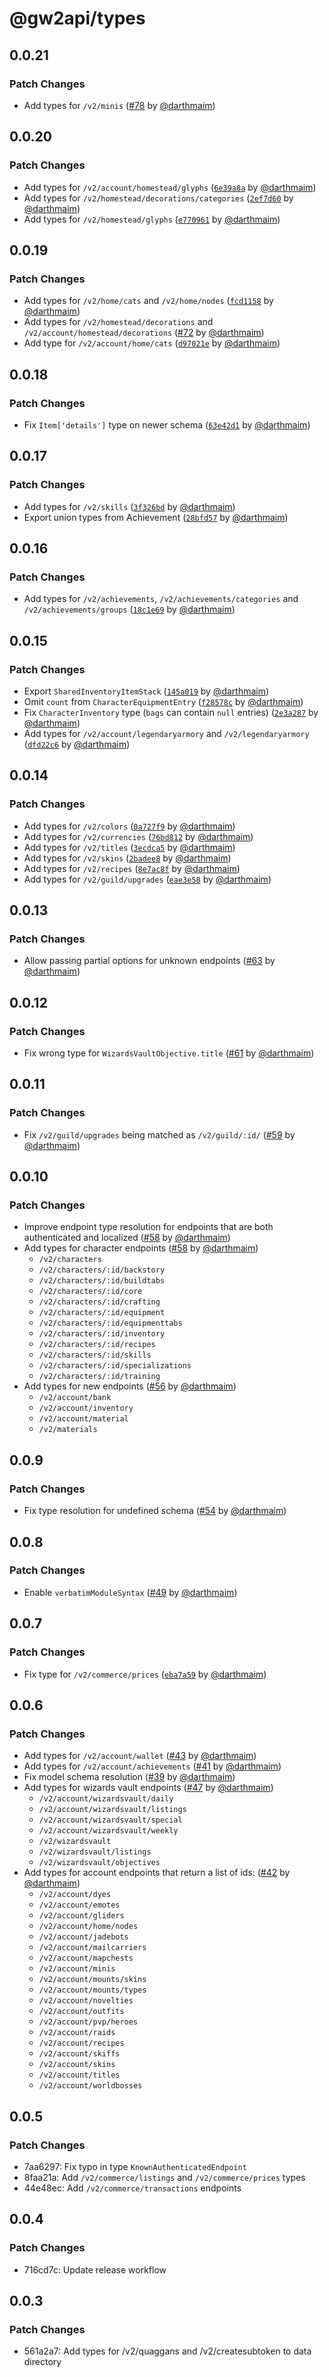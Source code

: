 # @gw2api/types

## 0.0.21

### Patch Changes

- Add types for `/v2/minis` ([#78](https://github.com/GW2Treasures/gw2api-ts/pull/78) by [@darthmaim](https://github.com/darthmaim))

## 0.0.20

### Patch Changes

- Add types for `/v2/account/homestead/glyphs` ([`6e39a8a`](https://github.com/GW2Treasures/gw2api-ts/commit/6e39a8a224038606a15eeb4171f9c0d817fc28fc) by [@darthmaim](https://github.com/darthmaim))
- Add types for `/v2/homestead/decorations/categories` ([`2ef7d60`](https://github.com/GW2Treasures/gw2api-ts/commit/2ef7d60c292d2e34d08543232948d02845edecf1) by [@darthmaim](https://github.com/darthmaim))
- Add types for `/v2/homestead/glyphs` ([`e770961`](https://github.com/GW2Treasures/gw2api-ts/commit/e770961b0ff3c48f96364231fc930eb018b19fb3) by [@darthmaim](https://github.com/darthmaim))

## 0.0.19

### Patch Changes

- Add types for `/v2/home/cats` and `/v2/home/nodes` ([`fcd1158`](https://github.com/GW2Treasures/gw2api-ts/commit/fcd11589d076841490da7377028da68d001a3adc) by [@darthmaim](https://github.com/darthmaim))
- Add types for `/v2/homestead/decorations` and `/v2/account/homestead/decorations` ([#72](https://github.com/GW2Treasures/gw2api-ts/pull/72) by [@darthmaim](https://github.com/darthmaim))
- Add type for `/v2/account/home/cats` ([`d97021e`](https://github.com/GW2Treasures/gw2api-ts/commit/d97021e2f34639b41754d4b425f96ee15ae4aebe) by [@darthmaim](https://github.com/darthmaim))

## 0.0.18

### Patch Changes

- Fix `Item['details']` type on newer schema ([`63e42d1`](https://github.com/GW2Treasures/gw2api-ts/commit/63e42d1244461ed128e333ebc9828876bca49f85) by [@darthmaim](https://github.com/darthmaim))

## 0.0.17

### Patch Changes

- Add types for `/v2/skills` ([`3f326bd`](https://github.com/GW2Treasures/gw2api-ts/commit/3f326bd5ef3f103e6fb9ea9d6ec4c1cb25265c4c) by [@darthmaim](https://github.com/darthmaim))
- Export union types from Achievement ([`28bfd57`](https://github.com/GW2Treasures/gw2api-ts/commit/28bfd575f3b6dd16cead9ef2c1f622ce5ccb1359) by [@darthmaim](https://github.com/darthmaim))

## 0.0.16

### Patch Changes

- Add types for `/v2/achievements`, `/v2/achievements/categories` and `/v2/achievements/groups` ([`18c1e69`](https://github.com/GW2Treasures/gw2api-ts/commit/18c1e6916e31132cd072aa94a2475d5700cc6643) by [@darthmaim](https://github.com/darthmaim))

## 0.0.15

### Patch Changes

- Export `SharedInventoryItemStack` ([`145a019`](https://github.com/GW2Treasures/gw2api-ts/commit/145a019081616807dcb2a8efeed07f540202f13c) by [@darthmaim](https://github.com/darthmaim))
- Omit `count` from `CharacterEquipmentEntry` ([`f28578c`](https://github.com/GW2Treasures/gw2api-ts/commit/f28578c120a4eade6a4d0b65ad9712ce0461cea4) by [@darthmaim](https://github.com/darthmaim))
- Fix `CharacterInventory` type (`bags` can contain `null` entries) ([`2e3a287`](https://github.com/GW2Treasures/gw2api-ts/commit/2e3a2872b76dbf991b59bae847dc62df996558ce) by [@darthmaim](https://github.com/darthmaim))
- Add types for `/v2/account/legendaryarmory` and `/v2/legendaryarmory` ([`dfd22c6`](https://github.com/GW2Treasures/gw2api-ts/commit/dfd22c6f3ca74646dbef230660acc9b952e4cddb) by [@darthmaim](https://github.com/darthmaim))

## 0.0.14

### Patch Changes

- Add types for `/v2/colors` ([`0a727f9`](https://github.com/GW2Treasures/gw2api-ts/commit/0a727f9a7371ee2bb9175dd0f253b21e6f388d15) by [@darthmaim](https://github.com/darthmaim))
- Add types for `/v2/currencies` ([`76bd812`](https://github.com/GW2Treasures/gw2api-ts/commit/76bd812d9a2e8a26d12c4baa0c1afbe7ad193391) by [@darthmaim](https://github.com/darthmaim))
- Add types for `/v2/titles` ([`3ecdca5`](https://github.com/GW2Treasures/gw2api-ts/commit/3ecdca5e923dbf4f4fb0863229e12ef27e101661) by [@darthmaim](https://github.com/darthmaim))
- Add types for `/v2/skins` ([`2badee8`](https://github.com/GW2Treasures/gw2api-ts/commit/2badee806b4b3c952e0da84ecedccccdeff1d5c5) by [@darthmaim](https://github.com/darthmaim))
- Add types for `/v2/recipes` ([`8e7ac8f`](https://github.com/GW2Treasures/gw2api-ts/commit/8e7ac8f2cb4c42dcc64e2aa53a115d48c1c8dea0) by [@darthmaim](https://github.com/darthmaim))
- Add types for `/v2/guild/upgrades` ([`eae3e58`](https://github.com/GW2Treasures/gw2api-ts/commit/eae3e58c9c6fb76003f8f6bbf1fd4442b77a5956) by [@darthmaim](https://github.com/darthmaim))

## 0.0.13

### Patch Changes

- Allow passing partial options for unknown endpoints ([#63](https://github.com/GW2Treasures/gw2api-ts/pull/63) by [@darthmaim](https://github.com/darthmaim))

## 0.0.12

### Patch Changes

- Fix wrong type for `WizardsVaultObjective.title` ([#61](https://github.com/GW2Treasures/gw2api-ts/pull/61) by [@darthmaim](https://github.com/darthmaim))

## 0.0.11

### Patch Changes

- Fix `/v2/guild/upgrades` being matched as `/v2/guild/:id/` ([#59](https://github.com/GW2Treasures/gw2api-ts/pull/59) by [@darthmaim](https://github.com/darthmaim))

## 0.0.10

### Patch Changes

- Improve endpoint type resolution for endpoints that are both authenticated and localized ([#58](https://github.com/GW2Treasures/gw2api-ts/pull/58) by [@darthmaim](https://github.com/darthmaim))
- Add types for character endpoints ([#58](https://github.com/GW2Treasures/gw2api-ts/pull/58) by [@darthmaim](https://github.com/darthmaim))
  - `/v2/characters`
  - `/v2/characters/:id/backstory`
  - `/v2/characters/:id/buildtabs`
  - `/v2/characters/:id/core`
  - `/v2/characters/:id/crafting`
  - `/v2/characters/:id/equipment`
  - `/v2/characters/:id/equipmenttabs`
  - `/v2/characters/:id/inventory`
  - `/v2/characters/:id/recipes`
  - `/v2/characters/:id/skills`
  - `/v2/characters/:id/specializations`
  - `/v2/characters/:id/training`
- Add types for new endpoints ([#56](https://github.com/GW2Treasures/gw2api-ts/pull/56) by [@darthmaim](https://github.com/darthmaim))
  - `/v2/account/bank`
  - `/v2/account/inventory`
  - `/v2/account/material`
  - `/v2/materials`

## 0.0.9

### Patch Changes

- Fix type resolution for undefined schema ([#54](https://github.com/GW2Treasures/gw2api-ts/pull/54) by [@darthmaim](https://github.com/darthmaim))

## 0.0.8

### Patch Changes

- Enable `verbatimModuleSyntax` ([#49](https://github.com/GW2Treasures/gw2api-ts/pull/49) by [@darthmaim](https://github.com/darthmaim))

## 0.0.7

### Patch Changes

- Fix type for `/v2/commerce/prices` ([`eba7a59`](https://github.com/GW2Treasures/gw2api-ts/commit/eba7a5923b1a563517d12a6d15b96ef8ebe7eece) by [@darthmaim](https://github.com/darthmaim))

## 0.0.6

### Patch Changes

- Add types for `/v2/account/wallet` ([#43](https://github.com/GW2Treasures/gw2api-ts/pull/43) by [@darthmaim](https://github.com/darthmaim))
- Add types for `/v2/account/achievements` ([#41](https://github.com/GW2Treasures/gw2api-ts/pull/41) by [@darthmaim](https://github.com/darthmaim))
- Fix model schema resolution ([#39](https://github.com/GW2Treasures/gw2api-ts/pull/39) by [@darthmaim](https://github.com/darthmaim))
- Add types for wizards vault endpoints ([#47](https://github.com/GW2Treasures/gw2api-ts/pull/47) by [@darthmaim](https://github.com/darthmaim))
  - `/v2/account/wizardsvault/daily`
  - `/v2/account/wizardsvault/listings`
  - `/v2/account/wizardsvault/special`
  - `/v2/account/wizardsvault/weekly`
  - `/v2/wizardsvault`
  - `/v2/wizardsvault/listings`
  - `/v2/wizardsvault/objectives`
- Add types for account endpoints that return a list of ids: ([#42](https://github.com/GW2Treasures/gw2api-ts/pull/42) by [@darthmaim](https://github.com/darthmaim))
  - `/v2/account/dyes`
  - `/v2/account/emotes`
  - `/v2/account/gliders`
  - `/v2/account/home/nodes`
  - `/v2/account/jadebots`
  - `/v2/account/mailcarriers`
  - `/v2/account/mapchests`
  - `/v2/account/minis`
  - `/v2/account/mounts/skins`
  - `/v2/account/mounts/types`
  - `/v2/account/novelties`
  - `/v2/account/outfits`
  - `/v2/account/pvp/heroes`
  - `/v2/account/raids`
  - `/v2/account/recipes`
  - `/v2/account/skiffs`
  - `/v2/account/skins`
  - `/v2/account/titles`
  - `/v2/account/worldbosses`

## 0.0.5

### Patch Changes

- 7aa6297: Fix typo in type `KnownAuthenticatedEndpoint`
- 8faa21a: Add `/v2/commerce/listings` and `/v2/commerce/prices` types
- 44e48ec: Add `/v2/commerce/transactions` endpoints

## 0.0.4

### Patch Changes

- 716cd7c: Update release workflow

## 0.0.3

### Patch Changes

- 561a2a7: Add types for /v2/quaggans and /v2/createsubtoken to data directory
